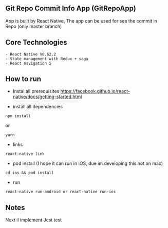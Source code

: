 ## Git Repo Commit Info App (GitRepoApp)

App is built by React Native,
The app can be used for see the commit in Repo (only master branch)

## Core Technologies

    - React Native V0.62.2
    - State management with Redux + saga
    - React navigation 5

## How to run

- Instal all prerequisites
  https://facebook.github.io/react-native/docs/getting-started.html

- install all dependencies

```ssh
npm install
```

or

```ssh
yarn
```

- links

```ssh
react-native link
```

- pod install (I hope it can run in IOS, due im developing this not on mac)

```ssh
cd ios && pod install
```

- run

```ssh
react-native run-android or react-native run-ios
```

## Notes
Next il implement Jest test
